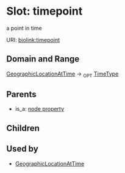 # Slot: timepoint


a point in time

URI: [biolink:timepoint](https://w3id.org/biolink/vocab/timepoint)
## Domain and Range

[GeographicLocationAtTime](GeographicLocationAtTime.md) ->  <sub>OPT</sub> [TimeType](TimeType.md)
## Parents

 *  is_a: [node property](node_property.md)
## Children

## Used by

 * [GeographicLocationAtTime](GeographicLocationAtTime.md)
